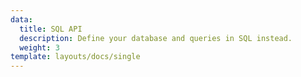```yaml
---
data:
  title: SQL API
  description: Define your database and queries in SQL instead.
  weight: 3
template: layouts/docs/single
---
```

